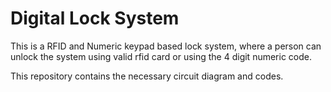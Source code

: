 # Digital Lock System
This is a RFID and Numeric keypad based lock system, where a person can unlock the system using valid rfid card or using the 4 digit numeric code.

This repository contains the necessary circuit diagram and codes. 
